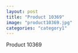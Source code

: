 ```yaml
---
layout: post
title: "Product 10369"
image: "product10369.jpg"
categories: "category1"
---
```

Product 10369
